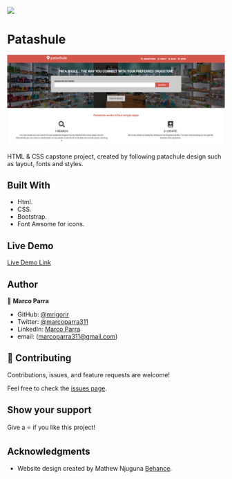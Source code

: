 ![](https://img.shields.io/badge/Microverse-blueviolet)

# Patashule

![Homepage](images/screenshot.png) 

HTML &amp; CSS capstone project, created by following patachule design such as layout, fonts and styles. 

## Built With

- Html.
- CSS.
- Bootstrap.
- Font Awsome for icons.

## Live Demo

[Live Demo Link](https://mrigorir.github.io/patashule/)

## Author

👤 **Marco Parra**

- GitHub: [@mrigorir](https://github.com/mrigorir)
- Twitter: [@marcoparra311](https://twitter.com/marcoparra311)
- LinkedIn: [Marco Parra](https://www.linkedin.com/in/marco-alonso-parra/)
- email: (marcoparra311@gmail.com)

## 🤝 Contributing

Contributions, issues, and feature requests are welcome!

Feel free to check the [issues page](https://github.com/mrigorir/patashule/issues).

## Show your support

Give a ⭐️ if you like this project!

## Acknowledgments

- Website design created by Mathew Njuguna [Behance](https://www.behance.net/gallery/25563385/PatashuleKE).

